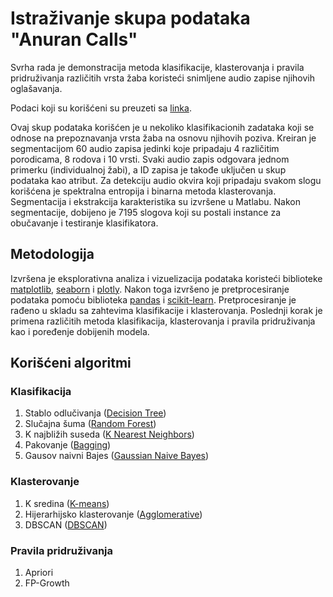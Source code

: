 # Istraživanje skupa podataka "Anuran Calls"
Svrha rada je demonstracija metoda klasifikacije, klasterovanja i pravila pridruživanja različitih vrsta žaba koristeći snimljene audio zapise njihovih oglašavanja. 

Podaci koji su korišćeni su preuzeti sa [linka](https://archive-beta.ics.uci.edu/dataset/406/anuran+calls+mfccs). 

Ovaj skup podataka korišćen je u nekoliko klasifikacionih zadataka koji se odnose na prepoznavanja vrsta žaba na osnovu njihovih poziva. Kreiran je segmentacijom 60 audio zapisa jedinki koje pripadaju 4 različitim porodicama, 8 rodova i 10 vrsti. Svaki audio zapis odgovara jednom primerku (individualnoj žabi), a ID zapisa je takođe uključen u skup podataka kao atribut. Za detekciju audio okvira koji pripadaju svakom slogu korišćena je spektralna entropija i binarna metoda klasterovanja. Segmentacija i ekstrakcija karakteristika su izvršene u Matlabu. Nakon segmentacije, dobijeno je 7195 slogova koji su postali instance za obučavanje i testiranje klasifikatora.

## Metodologija
Izvršena je eksplorativna analiza i vizuelizacija podataka koristeći biblioteke [matplotlib](https://matplotlib.org/), [seaborn](https://seaborn.pydata.org/) i [plotly](https://plotly.com/). Nakon toga izvršeno je pretprocesiranje podataka pomoću biblioteka [pandas](https://pandas.pydata.org/) i [scikit-learn](https://scikit-learn.org/stable/). Pretprocesiranje je rađeno u skladu sa zahtevima klasifikacije i klasterovanja. Poslednji korak je primena različitih metoda klasifikacija, klasterovanja i pravila pridruživanja kao i poređenje dobijenih modela.

## Korišćeni algoritmi
### Klasifikacija
1. Stablo odlučivanja ([Decision Tree](https://scikit-learn.org/stable/modules/generated/sklearn.tree.DecisionTreeClassifier.html))
2. Slučajna šuma ([Random Forest](https://scikit-learn.org/stable/modules/generated/sklearn.ensemble.RandomForestClassifier.html))
3. K najbližih suseda ([K Nearest Neighbors](https://scikit-learn.org/stable/modules/generated/sklearn.neighbors.KNeighborsClassifier.html))
4. Pakovanje ([Bagging](https://scikit-learn.org/stable/modules/generated/sklearn.ensemble.BaggingClassifier.html))
5. Gausov naivni Bajes ([Gaussian Naive Bayes](https://scikit-learn.org/stable/modules/generated/sklearn.naive_bayes.GaussianNB.html))
### Klasterovanje
1. K sredina ([K-means](https://scikit-learn.org/stable/modules/generated/sklearn.cluster.KMeans.html))
2. Hijerarhijsko klasterovanje ([Agglomerative](https://scikit-learn.org/stable/modules/generated/sklearn.cluster.AgglomerativeClustering.html))
3. DBSCAN ([DBSCAN](https://scikit-learn.org/stable/modules/generated/sklearn.cluster.DBSCAN.html))
### Pravila pridruživanja
1. Apriori
2. FP-Growth
